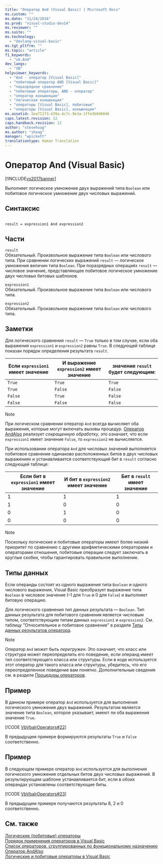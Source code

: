```yaml
---
title: "Оператор And (Visual Basic) | Microsoft Docs"
ms.custom: ""
ms.date: "11/24/2016"
ms.prod: "visual-studio-dev14"
ms.reviewer: ""
ms.suite: ""
ms.technology: 
  - "devlang-visual-basic"
ms.tgt_pltfrm: ""
ms.topic: "article"
f1_keywords: 
  - "vb.And"
dev_langs: 
  - "VB"
helpviewer_keywords: 
  - "And - оператор [Visual Basic]"
  - "побитовый оператор AND [Visual Basic]"
  - "поразрядное сравнение"
  - "побитовые операторы, AND - оператор"
  - "оператор конъюнкции"
  - "логическая конъюнкция"
  - "операторы [Visual Basic], побитовые"
  - "операторы [Visual Basic], конъюнкция"
ms.assetid: 2ea711f3-439a-4c7c-9e3a-1ffe3b0d6046
caps.latest.revision: 12
caps.handback.revision: 12
author: "stevehoag"
ms.author: "shoag"
manager: "wpickett"
translationtype: Human Translation
---
```

# Оператор And (Visual Basic)
[!INCLUDE[vs2017banner](../../../csharp/includes/vs2017banner.md)]

Выполняет логическое умножение двух выражений типа `Boolean` или побитовое логическое умножение двух числовых выражений.  
  
## Синтаксис  
  
```  
  
result = expression1 And expression2  
```  
  
## Части  
 `result`  
 Обязательный.  Произвольное выражение типа `Boolean` или числового типа.  При сравнении логических выражений `result` — логическое умножение величин типа `Boolean`.  При поразрядных операциях `result` — числовое значение, представляющее побитовое логическое умножение двух числовых битовых шаблонов.  
  
 `expression1`  
 Обязательный.  Произвольное выражение типа `Boolean` или числового типа.  
  
 `expression2`  
 Обязательный.  Произвольное выражение типа `Boolean` или числового типа.  
  
## Заметки  
 Для логического сравнения `result` — `True` только в том случае, если оба выражения `expression1` и `expression2` равны `True`.  В следующей таблице показан порядок определения результата `result`.  
  
|Если `expression1` имеет значение|И выражение `expression2` имеет значение|значение `result` будет следующим:|  
|---------------------------------------|----------------------------------------------|----------------------------------------|  
|`True`|`True`|`True`|  
|`True`|`False`|`False`|  
|`False`|`True`|`False`|  
|`False`|`False`|`False`|  
  
> [!NOTE]
>  При логическом сравнении оператор `And` всегда вычисляет оба выражения, которые могут включать вызовы процедур.  [Оператор AndAlso](../../../visual-basic/language-reference/operators/andalso-operator.md) реализует *сокращенную обработку*, это означает, что если `expression1` имеет значение `False`, то `expression2` не вычисляется.  
  
 При использовании оператора `And` для числовых значений выполняется побитовое сравнение одинаково расположенных битов в двух числовых выражениях и устанавливается соответствующий бит в `result` согласно следующей таблице:  
  
|Если бит в `expression1` имеет значение|И бит в `expression2` имеет значение|Бит в `result` имеет значение|  
|---------------------------------------------|------------------------------------------|-----------------------------------|  
|1|1|1|  
|1|0|0|  
|0|1|0|  
|0|0|0|  
  
> [!NOTE]
>  Поскольку логические и побитовые операторы имеют более низкий приоритет по сравнению с другими арифметическими операторами и операторами отношения, побитовые операции следует заключать в круглые скобки, чтобы гарантировать правильное выполнение.  
  
## Типы данных  
 Если операнды состоят из одного выражения типа `Boolean` и одного числового выражения, Visual Basic преобразует выражение типа `Boolean` в числовое значение \(–1 для `True` и 0 для `False`\) и выполняет битовую операцию.  
  
 Для логического сравнения тип данных результата — `Boolean`.  Тип данных результата для побитового сравнения является числовым типом, соответствующим типам данных `expression1` и `expression2`.  См. таблицу "Относительное и побитовое сравнение" в разделе [Типы данных результатов оператора](../../../visual-basic/language-reference/operators/data-types-of-operator-results.md).  
  
> [!NOTE]
>  Оператор `And` может быть *перегружен*. Это означает, что класс или структура может переопределить его поведение, если операнд имеет тип соответствующего класса или структуры.  Если в коде используется этот оператор для такого класса или структуры, убедитесь, что его переопределенное поведение вам понятно.  Дополнительные сведения см. в разделе [Процедуры операторов](../../../visual-basic/programming-guide/language-features/procedures/operator-procedures.md).  
  
## Пример  
 В данном примере оператор `And` используется для выполнения логического умножения двух выражений.  Результатом является значение типа `Boolean`, которое указывает, имеют ли оба выражения значение `True`.  
  
 [!CODE [VbVbalrOperators#22](../CodeSnippet/VS_Snippets_VBCSharp/VbVbalrOperators#22)]  
  
 В предыдущем примере формируются результаты `True` и `False` соответственно.  
  
## Пример  
 В следующем примере оператор `And` используется для выполнения логического умножения отдельных битов двух числовых выражений.  В результирующем шаблоне устанавливается бит, если в обоих операндах установлены соответствующие биты.  
  
 [!CODE [VbVbalrOperators#23](../CodeSnippet/VS_Snippets_VBCSharp/VbVbalrOperators#23)]  
  
 В предыдущем примере получаются результаты 8, 2 и 0 соответственно.  
  
## См. также  
 [Логические \(побитовые\) операторы](../../../visual-basic/language-reference/operators/logical-bitwise-operators.md)   
 [Порядок применения операторов в Visual Basic](../../../visual-basic/language-reference/operators/operator-precedence.md)   
 [Список операторов, сгруппированных по функциональному назначению](../../../visual-basic/language-reference/operators/operators-listed-by-functionality.md)   
 [Оператор AndAlso](../../../visual-basic/language-reference/operators/andalso-operator.md)   
 [Логические и побитовые операторы в Visual Basic](../../../visual-basic/programming-guide/language-features/operators-and-expressions/logical-and-bitwise-operators.md)
